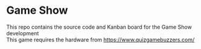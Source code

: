 # Game Show
This repo contains the source code and Kanban board for the Game Show development<br>
This game requires the hardware from https://www.quizgamebuzzers.com/
